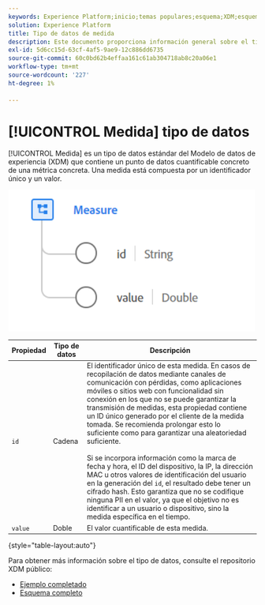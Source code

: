```yaml
---
keywords: Experience Platform;inicio;temas populares;esquema;XDM;esquemas;esquemas;medida;tipo de datos;tipo de datos;tipo de datos;
solution: Experience Platform
title: Tipo de datos de medida
description: Este documento proporciona información general sobre el tipo de datos del Modelo de datos de experiencia de medida (XDM).
exl-id: 5d6cc15d-63cf-4af5-9ae9-12c886dd6735
source-git-commit: 60c0bd62b4effaa161c61ab304718ab8c20a06e1
workflow-type: tm+mt
source-wordcount: '227'
ht-degree: 1%

---
```


# [!UICONTROL Medida] tipo de datos

[!UICONTROL Medida] es un tipo de datos estándar del Modelo de datos de experiencia (XDM) que contiene un punto de datos cuantificable concreto de una métrica concreta. Una medida está compuesta por un identificador único y un valor.

<img src="../images/data-types/measure.PNG" width="500" /><br />

| Propiedad | Tipo de datos | Descripción |
| --- | --- | --- |
| `id` | Cadena | El identificador único de esta medida. En casos de recopilación de datos mediante canales de comunicación con pérdidas, como aplicaciones móviles o sitios web con funcionalidad sin conexión en los que no se puede garantizar la transmisión de medidas, esta propiedad contiene un ID único generado por el cliente de la medida tomada. Se recomienda prolongar esto lo suficiente como para garantizar una aleatoriedad suficiente. <br><br> Si se incorpora información como la marca de fecha y hora, el ID del dispositivo, la IP, la dirección MAC u otros valores de identificación del usuario en la generación del `id`, el resultado debe tener un cifrado hash. Esto garantiza que no se codifique ninguna PII en el valor, ya que el objetivo no es identificar a un usuario o dispositivo, sino la medida específica en el tiempo. |
| `value` | Doble | El valor cuantificable de esta medida. |

{style="table-layout:auto"}

Para obtener más información sobre el tipo de datos, consulte el repositorio XDM público:

* [Ejemplo completado](https://github.com/adobe/xdm/blob/master/components/datatypes/data/measure.example.1.json)
* [Esquema completo](https://github.com/adobe/xdm/blob/master/components/datatypes/data/measure.schema.json)
